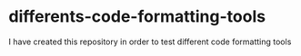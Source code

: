 # differents-code-formatting-tools

I have created this repository in order to test different code formatting tools
